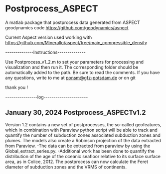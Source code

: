 # Postprocess_ASPECT
A matlab package that postprocess data generated from ASPECT geodynamics code
https://github.com/geodynamics/aspect

Current Aspect version used working with 
https://github.com/Minerallo/aspect/tree/main_compressible_density

--------------Instructions--------------

Use Postprocess_v1_2.m to set your parameters for processing and visualization and then run it.
The corresponding folder should be automatically added to the path. 
Be sure to read the comments. 
If you have any questions, write to me at 
ponsm@gfz-potsdam.de 
or on git

thank you !

----------------log----------------------

## January 30, 2024 Postprocess_ASPECTv1.2

Version 1.2 contains a new set of postprocesses, the so-called geofeatures, which in combination with
Paraview python script will be able to track and quantify the number of subduction zones
associated subduction zones and plumes. 
The models also create a Robinson projection of the data extracted from Paraview. 
-The data can be extracted from paraview by using the Global_extract_series.py. 
-Additional work has been done to quantify the distribution of the age of the oceanic seafloor relative to its surface
surface area, as in Colice, 2012. 
The postprocess can now calculate the Feret diameter of subduction zones and the VRMS of continents.

